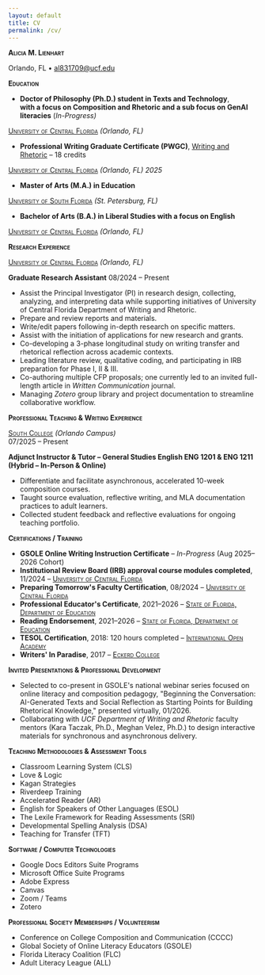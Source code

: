 ```yaml
---
layout: default
title: CV
permalink: /cv/
---
```


**<span class="smallcaps">Alicia M. Lienhart</span>**

Orlando, FL • al831709@ucf.edu

**<span class="smallcaps">Education</span>**

- **Doctor of Philosophy (Ph.D.) student in Texts and Technology**,  
  **with a focus on Composition and Rhetoric and a sub focus on GenAI literacies** (*In-Progress)*  

[<span class="smallcaps">University of Central Florida</span>](https://www.ucf.edu) *(Orlando, FL)*

- **Professional Writing Graduate Certificate (PWGC)**, [Writing and Rhetoric](https://www.ucf.edu/academics/programs/professional-writing-graduate-certificate/) – 18 credits  

[<span class="smallcaps">University of Central Florida</span>](https://www.ucf.edu) *(Orlando, FL) 2025*

- **Master of Arts (M.A.) in Education**  

[<span class="smallcaps">University of South Florida</span>](https://www.usf.edu) *(St. Petersburg, FL)*

- **Bachelor of Arts (B.A.) in Liberal Studies with a focus on English**  

[<span class="smallcaps">University of Central Florida</span>](https://www.ucf.edu) *(Orlando, FL)*

**<span class="smallcaps">Research Experience</span>**

[<span class="smallcaps">University of Central Florida</span>](https://www.ucf.edu) *(Orlando, FL)*  

**Graduate Research Assistant** 08/2024 – Present

- Assist the Principal Investigator (PI) in research design, collecting, analyzing, and interpreting data while supporting initiatives of University of Central Florida Department of Writing and Rhetoric.
- Prepare and review reports and materials.
- Write/edit papers following in-depth research on specific matters.
- Assist with the initiation of applications for new research and grants.
- Co-developing a 3-phase longitudinal study on writing transfer and rhetorical reflection across academic contexts.
- Leading literature review, qualitative coding, and participating in IRB preparation for Phase I, II & III.
- Co-authoring multiple CFP proposals; one currently led to an invited full-length article in *Written Communication* journal.
- Managing *Zotero* group library and project documentation to streamline collaborative workflow.

**<span class="smallcaps">Professional Teaching & Writing Experience</span>**

[<span class="smallcaps">South College</span>](https://www.southuniversity.edu) *(Orlando Campus)*  
07/2025 – Present

**Adjunct Instructor & Tutor – General Studies English ENG 1201 & ENG 1211 (Hybrid – In-Person & Online)**

- Differentiate and facilitate asynchronous, accelerated 10-week composition courses.
- Taught source evaluation, reflective writing, and MLA documentation practices to adult learners.
- Collected student feedback and reflective evaluations for ongoing teaching portfolio.

**<span class="smallcaps">Certifications / Training</span>**

- **GSOLE Online Writing Instruction Certificate** – *In-Progress* (Aug 2025–2026 Cohort)
- **Institutional Review Board (IRB) approval course modules completed**, 11/2024 – [<span class="smallcaps">University of Central Florida</span>](https://www.ucf.edu)
- **Preparing Tomorrow's Faculty Certification**, 08/2024 – [<span class="smallcaps">University of Central Florida</span>](https://www.ucf.edu)
- **Professional Educator's Certificate**, 2021–2026 – [<span class="smallcaps">State of Florida, Department of Education</span>](https://www.fldoe.org)
- **Reading Endorsement**, 2021–2026 – [<span class="smallcaps">State of Florida, Department of Education</span>](https://www.fldoe.org)
- **TESOL Certification**, 2018: 120 hours completed – [<span class="smallcaps">International Open Academy</span>](https://www.internationalopenacademy.com)
- **Writers' In Paradise**, 2017 – [<span class="smallcaps">Eckerd College</span>](https://www.eckerd.edu)

**<span class="smallcaps">Invited Presentations & Professional Development</span>**

- Selected to co-present in GSOLE's national webinar series focused on online literacy and composition pedagogy, "Beginning the Conversation: AI-Generated Texts and Social Reflection as Starting Points for Building Rhetorical Knowledge," presented virtually, 01/2026.
- Collaborating with *UCF Department of Writing and Rhetoric* faculty mentors (Kara Taczak, Ph.D., Meghan Velez, Ph.D.) to design interactive materials for synchronous and asynchronous delivery.

**<span class="smallcaps">Teaching Methodologies & Assessment Tools</span>**

- Classroom Learning System (CLS)
- Love & Logic
- Kagan Strategies
- Riverdeep Training
- Accelerated Reader (AR)
- English for Speakers of Other Languages (ESOL)
- The Lexile Framework for Reading Assessments (SRI)
- Developmental Spelling Analysis (DSA)
- Teaching for Transfer (TFT)

**<span class="smallcaps">Software / Computer Technologies</span>**

- Google Docs Editors Suite Programs
- Microsoft Office Suite Programs
- Adobe Express
- Canvas
- Zoom / Teams
- Zotero

**<span class="smallcaps">Professional Society Memberships / Volunteerism</span>**

- Conference on College Composition and Communication (CCCC)
- Global Society of Online Literacy Educators (GSOLE)
- Florida Literacy Coalition (FLC)
- Adult Literacy League (ALL)
